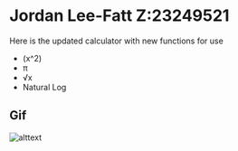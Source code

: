 <h1>Jordan Lee-Fatt Z:23249521</h1>

<p>Here is the updated calculator with new functions for use </p>

<ul>
    <li>(x^2)</li>
    <li>π</li>
    <li>√x</li>
    <li>Natural Log</li>
</ul>


<h2>Gif</h2>
<img src = "gifname.gif" alt = "alttext">
